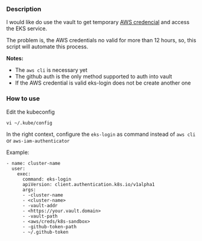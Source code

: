 ### Description

I would like do use the vault to get temporary [AWS credencial](https://www.vaultproject.io/docs/secrets/aws/index.html) and access the EKS service.

The problem is, the AWS credentials no valid for more than 12 hours, so, this script will automate this process.

**Notes:**

- The `aws cli` is necessary yet
- The github auth is the only method supported to auth into vault
- If the AWS credential is valid eks-login does not be create another one

### How to use

Edit the kubeconfig

```
vi ~/.kube/config
```

In the right context, configure the `eks-login` as command instead of `aws cli` or `aws-iam-authenticator`

Example:

```
- name: cluster-name
  user:
    exec:
      command: eks-login
      apiVersion: client.authentication.k8s.io/v1alpha1
      args:
      - -cluster-name
      - <cluster-name>
      - -vault-addr
      - <https://your.vault.domain>
      - -vault-path
      - <aws/creds/k8s-sandbox>
      - -github-token-path
      - ~/.github-token
```
